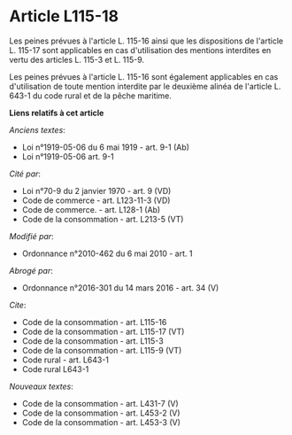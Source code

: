 # Article L115-18

Les peines prévues à l'article L. 115-16 ainsi que les dispositions de l'article L. 115-17 sont applicables en cas
d'utilisation des mentions interdites en vertu des articles L. 115-3 et L. 115-9. 

Les peines prévues à l'article L. 115-16 sont également applicables en cas d'utilisation de toute mention interdite par le
deuxième alinéa de l'article L. 643-1 du code rural et de la pêche maritime.

**Liens relatifs à cet article**

_Anciens textes_:

  - Loi n°1919-05-06 du 6 mai 1919 - art. 9-1 (Ab)
  - Loi n°1919-05-06 art. 9-1

_Cité par_:

  - Loi n°70-9 du 2 janvier 1970 - art. 9 (VD)
  - Code de commerce - art. L123-11-3 (VD)
  - Code de commerce. - art. L128-1 (Ab)
  - Code de la consommation - art. L213-5 (VT)

_Modifié par_:

  - Ordonnance n°2010-462 du 6 mai 2010 - art. 1

_Abrogé par_:

  - Ordonnance n°2016-301 du 14 mars 2016 - art. 34 (V)

_Cite_:

  - Code de la consommation - art. L115-16
  - Code de la consommation - art. L115-17 (VT)
  - Code de la consommation - art. L115-3
  - Code de la consommation - art. L115-9 (VT)
  - Code rural - art. L643-1
  - Code rural L643-1

_Nouveaux textes_:

  - Code de la consommation - art. L431-7 (V)
  - Code de la consommation - art. L453-2 (V)
  - Code de la consommation - art. L453-3 (V)
